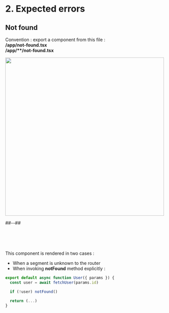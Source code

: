 <!-- .slide: class="two-column with-code " -->

<style>
  .not-found-32 {
    width: 500px;
    height: auto;
  }
</style>

# 2. Expected errors

## Not found

Convention : export a component from this file : <br/>
**/app/not-found.tsx** <br/>
**/app/\*\*/not-found.tsx**

<img src="./assets/images/06-error/not-found.png" class="not-found-32" />

##--##

<br/> <br/> <br/>

This component is rendered in two cases :

- When a segment is unknown to the router
- When invoking **notFound** method explicitly :

```jsx
export default async function User({ params }) {
  const user = await fetchUser(params.id)

  if (!user) notFound()

  return (...)
}
```
